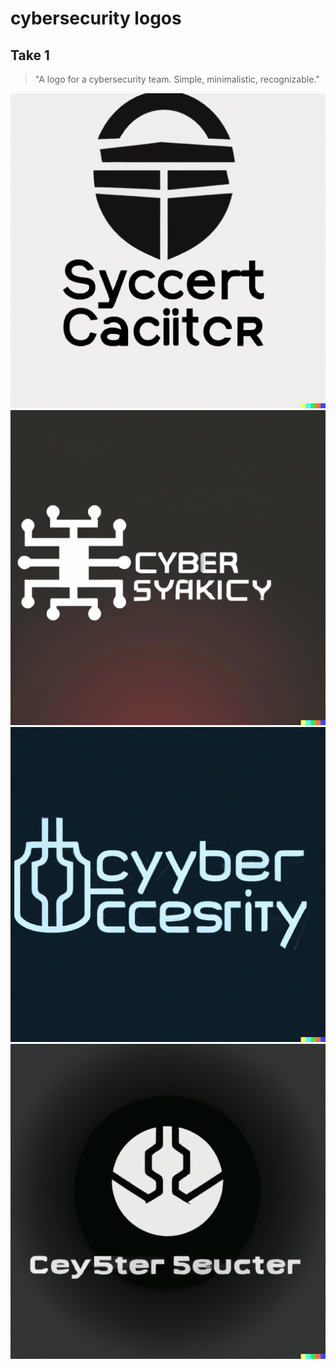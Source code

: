 # cybersecurity logos

## Take 1

> "A logo for a cybersecurity team. Simple, minimalistic, recognizable."

<img src="1.png"></img>
<img src="2.png"></img>
<img src="3.png"></img>
<img src="4.png"></img>
